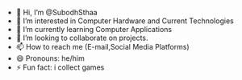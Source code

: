 - 👋 Hi, I’m @SubodhSthaa
- 👀 I’m interested in Computer Hardware and Current Technologies
- 🌱 I’m currently learning Computer Applications
- 💞️ I’m looking to collaborate on projects.
- 📫 How to reach me (E-mail,Social Media Platforms)
- 😄 Pronouns: he/him
- ⚡ Fun fact: i collect games

<!---
SubodhSthaa/SubodhSthaa is a ✨ special ✨ repository because its `README.md` (this file) appears on your GitHub profile.
You can click the Preview link to take a look at your changes.
--->
